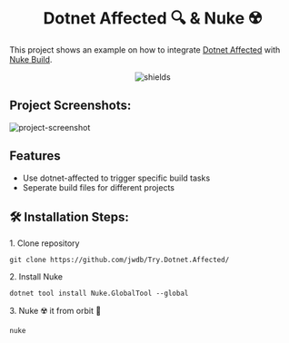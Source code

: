<h1 align="center" id="title">Dotnet Affected 🔍 &amp; Nuke ☢️</h1>

This project shows an example on how to integrate [Dotnet Affected](https://github.com/leonardochaia/dotnet-affected) with [Nuke Build](https://nuke.build/).

<p align="center"><img src="https://img.shields.io/github/actions/workflow/status/jwdb/Try.Dotnet.Affected/continuous.yml" alt="shields"></p>

<h2>Project Screenshots:</h2>

<img src="https://yuki.zip/s/j0ht48azcf.png" alt="project-screenshot" />

  
  
<h2>Features</h2>

*   Use dotnet-affected to trigger specific build tasks
*   Seperate build files for different projects

<h2>🛠️ Installation Steps:</h2>

<p>1. Clone repository</p>

```
git clone https://github.com/jwdb/Try.Dotnet.Affected/
```

<p>2. Install Nuke</p>

```
dotnet tool install Nuke.GlobalTool --global
```

<p>3. Nuke ☢️ it from orbit 🚀</p>

```
nuke
```